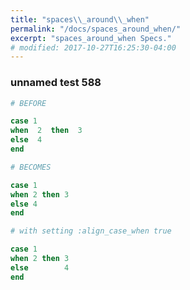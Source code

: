 ```yaml
---
title: "spaces\\_around\\_when"
permalink: "/docs/spaces_around_when/"
excerpt: "spaces_around_when Specs."
# modified: 2017-10-27T16:25:30-04:00
---
```

### unnamed test 588
```ruby
# BEFORE

case 1
when  2  then  3
else  4
end

```
```ruby
# BECOMES

case 1
when 2 then 3
else 4
end
```
```ruby
# with setting :align_case_when true

case 1
when 2 then 3
else        4
end
```
